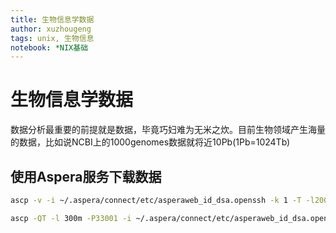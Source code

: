 ```yaml
---
title: 生物信息学数据
author: xuzhougeng
tags: unix, 生物信息
notebook: *NIX基础
---
```

# 生物信息学数据

数据分析最重要的前提就是数据，毕竟巧妇难为无米之炊。目前生物领域产生海量的数据，比如说NCBI上的1000genomes数据就将近10Pb(1Pb=1024Tb)

## 使用Aspera服务下载数据

```bash
ascp -v -i ~/.aspera/connect/etc/asperaweb_id_dsa.openssh -k 1 -T -l200m anonftp@ftp-private.ncbi.nlm.nih.gov:/sra/sra-instant/reads/ByRun/sra/SRR/SRRXXX/SRRXXXYYY/SRRXXXYYY.sra .
```

```bash
ascp -QT -l 300m -P33001 -i ~/.aspera/connect/etc/asperaweb_id_dsa.openssh era-fasp@fasp.sra.ebi.ac.uk:/vol1/fastq/SRRXXX/SRRXXXYYY/SRRXXXYYY_1.fastq.gz .
```